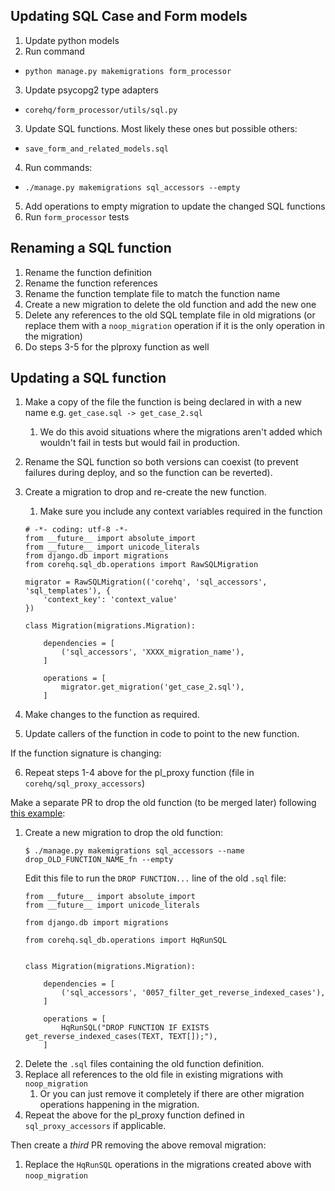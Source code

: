 Updating SQL Case and Form models
---------------------------------

1. Update python models
2. Run command
  - `python manage.py makemigrations form_processor`
3. Update psycopg2 type adapters
  - `corehq/form_processor/utils/sql.py`
3. Update SQL functions. Most likely these ones but possible others:
  - `save_form_and_related_models.sql`
4. Run commands:
  - `./manage.py makemigrations sql_accessors --empty`
5. Add operations to empty migration to update the changed SQL functions
6. Run `form_processor` tests


Renaming a SQL function
-----------------------

1. Rename the function definition
2. Rename the function references
3. Rename the function template file to match the function name
4. Create a new migration to delete the old function and add the new one
5. Delete any references to the old SQL template file in old migrations (or
replace them with a `noop_migration` operation if it is the only operation in the migration)
6. Do steps 3-5 for the plproxy function as well


Updating a SQL function
-----------------------

1. Make a copy of the file the function is being declared in with a new name
   e.g. `get_case.sql -> get_case_2.sql`
    1. We do this avoid situations where the migrations aren't added which
    wouldn't fail in tests but would fail in production.
2. Rename the SQL function so both versions can coexist (to prevent failures
   during deploy, and so the function can be reverted).
3. Create a migration to drop and re-create the new function.
    1. Make sure you include any context variables required in the function

    ```
    # -*- coding: utf-8 -*-
    from __future__ import absolute_import
    from __future__ import unicode_literals
    from django.db import migrations
    from corehq.sql_db.operations import RawSQLMigration

    migrator = RawSQLMigration(('corehq', 'sql_accessors', 'sql_templates'), {
        'context_key': 'context_value'
    })

    class Migration(migrations.Migration):

        dependencies = [
            ('sql_accessors', 'XXXX_migration_name'),
        ]

        operations = [
            migrator.get_migration('get_case_2.sql'),
        ]
    ```

4. Make changes to the function as required.
5. Update callers of the function in code to point to the new function.

If the function signature is changing:

6. Repeat steps 1-4 above for the pl_proxy function (file in `corehq/sql_proxy_accessors`)

Make a separate PR to drop the old function (to be merged later) following [this example](https://github.com/dimagi/commcare-hq/pull/19195):

1. Create a new migration to drop the old function:
    ```
    $ ./manage.py makemigrations sql_accessors --name drop_OLD_FUNCTION_NAME_fn --empty
    ```
    Edit this file to run the `DROP FUNCTION...` line of the old `.sql` file:
    ```
    from __future__ import absolute_import
    from __future__ import unicode_literals

    from django.db import migrations

    from corehq.sql_db.operations import HqRunSQL


    class Migration(migrations.Migration):

        dependencies = [
            ('sql_accessors', '0057_filter_get_reverse_indexed_cases'),
        ]

        operations = [
            HqRunSQL("DROP FUNCTION IF EXISTS get_reverse_indexed_cases(TEXT, TEXT[]);"),
        ]
    ```
2. Delete the `.sql` files containing the old function definition.
3. Replace all references to the old file in existing migrations with `noop_migration`
    1. Or you can just remove it completely if there are other migration operations
    happening in the migration.
5. Repeat the above for the pl_proxy function defined in `sql_proxy_accessors` if applicable.

Then create a _third_ PR removing the above removal migration:

1. Replace the `HqRunSQL` operations in the migrations created above with `noop_migration`
